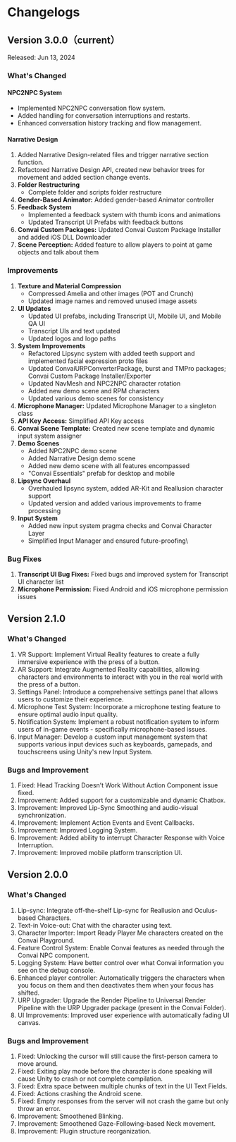 # Changelogs

## Version 3.0.0（current）

Released: Jun 13, 2024

### **What's Changed**

#### **NPC2NPC System**

* Implemented NPC2NPC conversation flow system.
* Added handling for conversation interruptions and restarts.
* Enhanced conversation history tracking and flow management.

#### **Narrative Design**

1. Added Narrative Design-related files and trigger narrative section function.
2. Refactored Narrative Design API, created new behavior trees for movement and added section change events.
3. **Folder Restructuring**
   * Complete folder and scripts folder restructure
4. **Gender-Based Animator:** Added gender-based Animator controller
5. **Feedback System**
   * Implemented a feedback system with thumb icons and animations
   * Updated Transcript UI Prefabs with feedback buttons
6. **Convai Custom Packages:** Updated Convai Custom Package Installer and added iOS DLL Downloader
7. **Scene Perception:** Added feature to allow players to point at game objects and talk about them

### **Improvements**

1. **Texture and Material Compression**
   * Compressed Amelia and other images (POT and Crunch)
   * Updated image names and removed unused image assets
2. **UI Updates**
   * Updated UI prefabs, including Transcript UI, Mobile UI, and Mobile QA UI
   * Transcript UIs and text updated
   * Updated logos and logo paths
3. **System Improvements**
   * Refactored Lipsync system with added teeth support and implemented facial expression proto files
   * Updated ConvaiURPConverterPackage, burst and TMPro packages; Convai Custom Package Installer/Exporter
   * Updated NavMesh and NPC2NPC character rotation
   * Added new demo scene and RPM characters
   * Updated various demo scenes for consistency
4. **Microphone Manager:** Updated Microphone Manager to a singleton class
5. **API Key Access:** Simplified API Key access                                                                               &#x20;
6. **Convai Scene Template:** Created new scene template and dynamic input system assigner
7. **Demo Scenes**
   * Added NPC2NPC demo scene
   * Added Narrative Design demo scene
   * Added new demo scene with all features encompassed
   * "Convai Essentials" prefab for desktop and mobile
8. **Lipsync Overhaul**
   * Overhauled lipsync system, added AR-Kit and Reallusion character support
   * Updated version and added various improvements to frame processing
9. **Input System**
   * Added new input system pragma checks and Convai Character Layer
   * Simplified Input Manager and ensured future-proofing\


### **Bug Fixes**

1. **Transcript UI Bug Fixes:** Fixed bugs and improved system for Transcript UI character list
2. **Microphone Permission:** Fixed Android and iOS microphone permission issues

## Version 2.1.0

### What's Changed

1. VR Support: Implement Virtual Reality features to create a fully immersive experience with the press of a button.&#x20;
2. AR Support: Integrate Augmented Reality capabilities, allowing characters and environments to interact with you in the real world with the press of a button.&#x20;
3. Settings Panel: Introduce a comprehensive settings panel that allows users to customize their experience.
4. Microphone Test System: Incorporate a microphone testing feature to ensure optimal audio input quality.&#x20;
5. Notification System: Implement a robust notification system to inform users of in-game events - specifically microphone-based issues.
6. Input Manager: Develop a custom input management system that supports various input devices such as keyboards, gamepads, and touchscreens using Unity's new Input System.&#x20;

### Bugs and Improvement

1. Fixed: Head Tracking Doesn’t Work Without Action Component issue fixed.
2. Improvement: Added support for a customizable and dynamic Chatbox.
3. Improvement: Improved Lip-Sync Smoothing and audio-visual synchronization.
4. Improvement: Implement Action Events and Event Callbacks.
5. Improvement: Improved Logging System.
6. Improvement: Added ability to interrupt Character Response with Voice Interruption.
7. Improvement: Improved mobile platform transcription UI.

## Version 2.0.0

### What's Changed

1. Lip-sync: Integrate off-the-shelf Lip-sync for Reallusion and Oculus-based Characters.
2. Text-in Voice-out: Chat with the character using text.
3. Character Importer: Import Ready Player Me characters created on the Convai Playground.
4. Feature Control System: Enable Convai features as needed through the Convai NPC component.
5. Logging System: Have better control over what Convai information you see on the debug console.
6. Enhanced player controller: Automatically triggers the characters when you focus on them and then deactivates them when your focus has shifted.
7. URP Upgrader: Upgrade the Render Pipeline to Universal Render Pipeline with the URP Upgrader package (present in the Convai Folder).
8. UI Improvements: Improved user experience with automatically fading UI canvas.

### Bugs and Improvement

1. Fixed: Unlocking the cursor will still cause the first-person camera to move around.
2. Fixed: Exiting play mode before the character is done speaking will cause Unity to crash or not complete compilation.
3. Fixed: Extra space between multiple chunks of text in the UI Text Fields.
4. Fixed: Actions crashing the Android scene.
5. Fixed: Empty responses from the server will not crash the game but only throw an error.
6. Improvement: Smoothened Blinking.
7. Improvement: Smoothened Gaze-Following-based Neck movement.
8. Improvement: Plugin structure reorganization.
